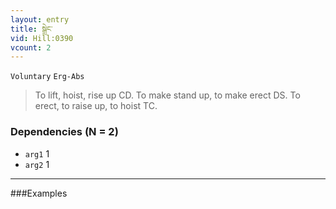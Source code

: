 ```yaml
---
layout: entry
title: སྒྲེང་
vid: Hill:0390
vcount: 2
---
```

`Voluntary` `Erg-Abs`
> To lift, hoist, rise up CD\.
 To make stand up, to make erect DS\.
 To erect, to raise up, to hoist TC\.

### Dependencies (N = 2)
* `arg1` 1
* `arg2` 1

---

###Examples



